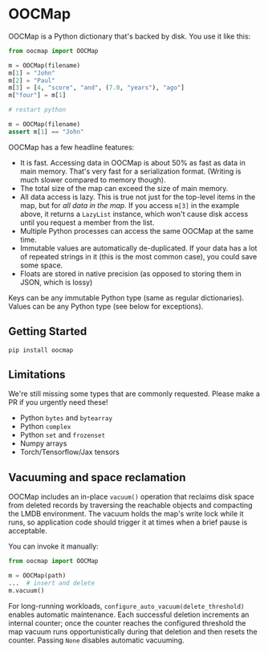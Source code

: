OOCMap
======

OOCMap is a Python dictionary that's backed by disk. You use it like this:

```Python
from oocmap import OOCMap

m = OOCMap(filename)
m[1] = "John"
m[2] = "Paul"
m[3] = [4, "score", "and", (7.0, "years"), "ago"]
m["four"] = m[1]

# restart python

m = OOCMap(filename)
assert m[1] == "John"
```

OOCMap has a few headline features:
 * It is fast. Accessing data in OOCMap is about 50% as fast as data in main memory.
   That's very fast for a serialization format. (Writing is much slower compared to memory though).
 * The total size of the map can exceed the size of main memory.
 * All data access is lazy. This is true not just for the top-level items in the map, but for *all data in the map*. If
   you access `m[3]` in the example above, it returns a `LazyList` instance, which won't cause disk access until you
   request a member from the list.
 * Multiple Python processes can access the same OOCMap at the same time.
 * Immutable values are automatically de-duplicated. If your data has a lot of repeated strings in it (this is the most 
   common case), you could save some space.
 * Floats are stored in native precision (as opposed to storing them in JSON, which is lossy)

Keys can be any immutable Python type (same as regular dictionaries).
Values can be any Python type (see below for exceptions).

Getting Started
---------------

```
pip install oocmap
```

Limitations
-----------

We're still missing some types that are commonly requested. Please make a PR if you urgently need these!
 * Python `bytes` and `bytearray`
 * Python `complex`
 * Python `set` and `frozenset`
 * Numpy arrays
 * Torch/Tensorflow/Jax tensors

Vacuuming and space reclamation
--------------------------------

OOCMap includes an in-place `vacuum()` operation that reclaims disk space from
deleted records by traversing the reachable objects and compacting the LMDB
environment. The vacuum holds the map's write lock while it runs, so
application code should trigger it at times when a brief pause is acceptable.

You can invoke it manually:

```python
from oocmap import OOCMap

m = OOCMap(path)
...  # insert and delete
m.vacuum()
```

For long-running workloads, `configure_auto_vacuum(delete_threshold)` enables
automatic maintenance. Each successful deletion increments an internal counter;
once the counter reaches the configured threshold the map vacuum runs
opportunistically during that deletion and then resets the counter. Passing
`None` disables automatic vacuuming.
